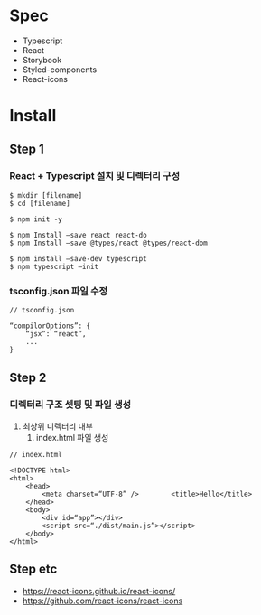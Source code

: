 # Spec

- Typescript
- React
- Storybook
- Styled-components
- React-icons

# Install

## Step 1

### React + Typescript 설치 및 디렉터리 구성

```
$ mkdir [filename]
$ cd [filename]

$ npm init -y

$ npm Install —save react react-do
$ npm Install —save @types/react @types/react-dom

$ npm install —save-dev typescript
$ npm typescript —init
```

### tsconfig.json 파일 수정

```
// tsconfig.json

“compilorOptions”: {
	“jsx”: “react”,
	...
}
```

## Step 2

### 디렉터리 구조 셋팅 및 파일 생성

1. 최상위 디렉터리 내부
   1. index.html 파일 생성

```
// index.html

<!DOCTYPE html>
<html>
	<head>
		<meta charset=“UTF-8” />		<title>Hello</title>
	</head>
	<body>
		<div id=“app”></div>
		<script src=“./dist/main.js”></script>
	</body>
</html>
```

## Step etc

- https://react-icons.github.io/react-icons/
- https://github.com/react-icons/react-icons
